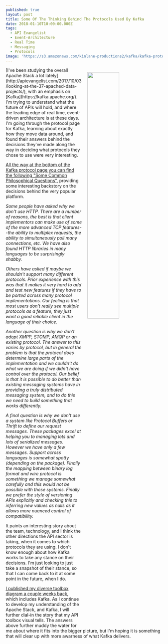 ```yaml
---
published: true
layout: post
title: Some Of The Thinking Behind The Protocols Used By Kafka
date: 2018-01-10T10:00:00.000Z
tags:
  - API Evangelist
  - Event-Architecture
  - Real Time
  - Messaging
  - Protocols
image: 'https://s3.amazonaws.com/kinlane-productions2/kafka/kafka-protocol-guide.png'
---
```

<p><img src="https://s3.amazonaws.com/kinlane-productions2/kafka/kafka-protocol-guide.png" align="right" width="45%" style="padding: 15px;" /></p>[I've been studying the overall Apache Stack a lot lately](http://apievangelist.com/2017/10/03/looking-at-the-37-apached-data-projects/), with an emphasis on [Kafka](https://kafka.apache.org/). I'm trying to understand what the future of APIs will hold, and where the leading edge of real time, event-driven architecture is at these days. I'm going through the protocol page for Kafka, learning about exactly how they move data around, and found their answers behind the decisions they've made along the way in deciding what protocols they chose to use were very interesting.

[All the way at the bottom of the Kafka protocol page you can find the following "Some Common Philosophical Questions"](https://kafka.apache.org/protocol), providing some interesting backstory on the decisions behind the very popular platform.

_Some people have asked why we don't use HTTP. There are a number of reasons, the best is that client implementors can make use of some of the more advanced TCP features--the ability to multiplex requests, the ability to simultaneously poll many connections, etc. We have also found HTTP libraries in many languages to be surprisingly shabby._

_Others have asked if maybe we shouldn't support many different protocols. Prior experience with this was that it makes it very hard to add and test new features if they have to be ported across many protocol implementations. Our feeling is that most users don't really see multiple protocols as a feature, they just want a good reliable client in the language of their choice._

_Another question is why we don't adopt XMPP, STOMP, AMQP or an existing protocol. The answer to this varies by protocol, but in general the problem is that the protocol does determine large parts of the implementation and we couldn't do what we are doing if we didn't have control over the protocol. Our belief is that it is possible to do better than existing messaging systems have in providing a truly distributed messaging system, and to do this we need to build something that works differently._

_A final question is why we don't use a system like Protocol Buffers or Thrift to define our request messages. These packages excel at helping you to managing lots and lots of serialized messages. However we have only a few messages. Support across languages is somewhat spotty (depending on the package). Finally the mapping between binary log format and wire protocol is something we manage somewhat carefully and this would not be possible with these systems. Finally we prefer the style of versioning APIs explicitly and checking this to inferring new values as nulls as it allows more nuanced control of compatibility._

It paints an interesting story about the team, technology, and I think the other directions the API sector is taking, when it comes to which protocols they are using. I don't know enough about how Kafka works to take any stance on their decisions. I'm just looking to just take a snapshot of their stance, so that I can come back to it at some point in the future, when I do.

[I published my diverse toolbox diagram a couple weeks back](http://apievangelist.com/2018/01/02/my-evolving-definition-of-a-robust-and-diverse-api-toolbox/), which includes Kafka. As I continue to develop my understanding of the Apache Stack, and Kafka, I will further dial-in the story that my API toolbox visual tells. The answers above further muddy the water for me about where it fits into the bigger picture, but I'm hoping it is something that will clear up with more awarness of what Kafka delivers.
